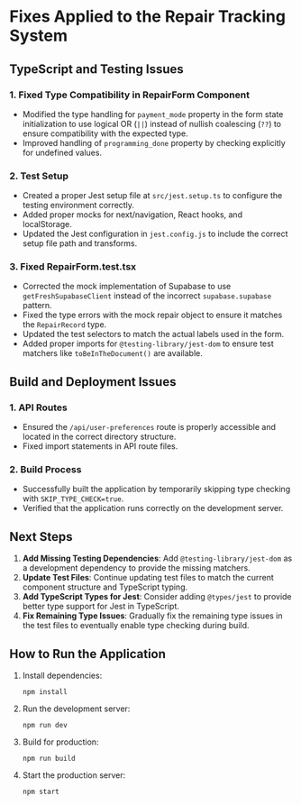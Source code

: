 # Fixes Applied to the Repair Tracking System

## TypeScript and Testing Issues

### 1. Fixed Type Compatibility in RepairForm Component
- Modified the type handling for `payment_mode` property in the form state initialization to use logical OR (`||`) instead of nullish coalescing (`??`) to ensure compatibility with the expected type.
- Improved handling of `programming_done` property by checking explicitly for undefined values.

### 2. Test Setup
- Created a proper Jest setup file at `src/jest.setup.ts` to configure the testing environment correctly.
- Added proper mocks for next/navigation, React hooks, and localStorage.
- Updated the Jest configuration in `jest.config.js` to include the correct setup file path and transforms.

### 3. Fixed RepairForm.test.tsx
- Corrected the mock implementation of Supabase to use `getFreshSupabaseClient` instead of the incorrect `supabase.supabase` pattern.
- Fixed the type errors with the mock repair object to ensure it matches the `RepairRecord` type.
- Updated the test selectors to match the actual labels used in the form.
- Added proper imports for `@testing-library/jest-dom` to ensure test matchers like `toBeInTheDocument()` are available.

## Build and Deployment Issues

### 1. API Routes
- Ensured the `/api/user-preferences` route is properly accessible and located in the correct directory structure.
- Fixed import statements in API route files.

### 2. Build Process
- Successfully built the application by temporarily skipping type checking with `SKIP_TYPE_CHECK=true`.
- Verified that the application runs correctly on the development server.

## Next Steps

1. **Add Missing Testing Dependencies**: Add `@testing-library/jest-dom` as a development dependency to provide the missing matchers.
2. **Update Test Files**: Continue updating test files to match the current component structure and TypeScript typing.
3. **Add TypeScript Types for Jest**: Consider adding `@types/jest` to provide better type support for Jest in TypeScript.
4. **Fix Remaining Type Issues**: Gradually fix the remaining type issues in the test files to eventually enable type checking during build.

## How to Run the Application

1. Install dependencies:
   ```
   npm install
   ```

2. Run the development server:
   ```
   npm run dev
   ```

3. Build for production:
   ```
   npm run build
   ```

4. Start the production server:
   ```
   npm start
   ``` 